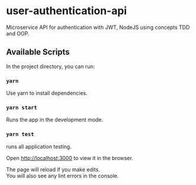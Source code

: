 # user-authentication-api
Microservice API for authentication with JWT, NodeJS using concepts TDD and OOP.

## Available Scripts

In the project directory, you can run:

### `yarn`

Use yarn to install dependencies.

### `yarn start`

Runs the app in the development mode.<br>

### `yarn test`

runs all application testing.<br>


Open [http://localhost:3000](http://localhost:3000) to view it in the browser.

The page will reload if you make edits.<br>
You will also see any lint errors in the console.
